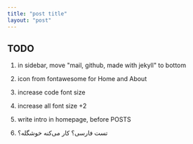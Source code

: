 ```yaml
---
title: "post title"
layout: "post"
---
```


## TODO
1. in sidebar, move "mail, github, made with jekyll" to bottom
2. icon from fontawesome for Home and About
3. increase code font size
4. increase all font size +2
5. write intro in homepage, before POSTS

6. تست فارسی؟ کار می‌کنه خوشگله؟
